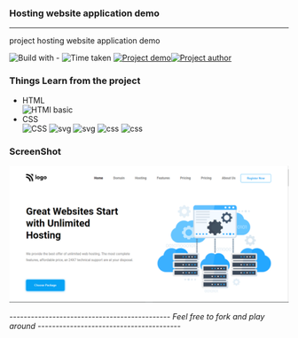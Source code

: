 ### Hosting website application demo 
----
project hosting website application demo 

![Build with -](https://img.shields.io/badge/Build%20with-HTML%26CSS-orange) ![Time taken](https://img.shields.io/badge/Time%20Taken-09%20hrs%20%2030%20mins-blue) [![Project demo](https://img.shields.io/badge/Live%20Demo-Click%20me-success)](https://hosterator101.netlify.app/ "project demo")[![Project author](https://img.shields.io/badge/Author-Ngamlenmang%20Touthang-9cf)](https://github.com/MTouthang/ "MTouthang")


### Things Learn from the project
- HTML   
![HTMl basic](https://img.shields.io/badge/-tags%20and%20structuring%20of%20tag-blue)     
- CSS  
![CSS](https://img.shields.io/badge/-Positioning%20and%20flex%20box%20-orange)
![svg](https://img.shields.io/badge/svg-working%20with%20svg%20image-lightgrey)
![svg](https://img.shields.io/badge/svg-changing%20color%20of%20svg%20image%20with%20fill%20property-brightgreen)
![css](https://img.shields.io/badge/line--height-Adjacent%20sibling%20selectors-yellowgreen)
![css](https://img.shields.io/badge/list--style--emage-list%20style%20type-red)
### ScreenShot
![Project screenshot](./thumbnail.PNG)


*--------------------------------------------- Feel free to fork and play around ----------------------------------------*


